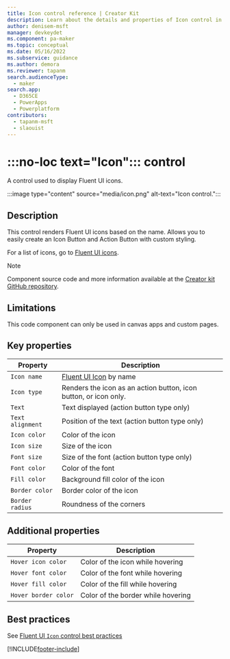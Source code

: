 ```yaml
---
title: Icon control reference | Creator Kit
description: Learn about the details and properties of Icon control in the Creator Kit.
author: denisem-msft
manager: devkeydet
ms.component: pa-maker
ms.topic: conceptual
ms.date: 05/16/2022
ms.subservice: guidance
ms.author: demora
ms.reviewer: tapanm
search.audienceType: 
  - maker
search.app: 
  - D365CE
  - PowerApps
  - Powerplatform
contributors:
  - tapanm-msft
  - slaouist
---
```

# :::no-loc text="Icon"::: control

A control used to display Fluent UI icons.

:::image type="content" source="media/icon.png" alt-text="Icon control.":::

## Description

This control renders Fluent UI icons based on the name. Allows you to easily create an Icon Button and Action Button with custom styling.

For a list of icons, go to [Fluent UI icons](https://developer.microsoft.com/fluentui#/styles/web/icons).

> [!NOTE]
> Component source code and more information available at the [Creator kit GitHub repository](https://github.com/microsoft/powercat-creator-kit).

## Limitations

This code component can only be used in canvas apps and custom pages.

## Key properties

| Property | Description |
| -------- | ----------- |
| `Icon name` | [Fluent UI Icon](https://uifabricicons.azurewebsites.net/) by name |
| `Icon type` | Renders the icon as an action button, icon button, or icon only. |
| `Text` | Text displayed (action button type only) |
| `Text alignment` | Position of the text (action button type only) |
| `Icon color` | Color of the icon |
| `Icon size` | Size of the icon |
| `Font size` | Size of the font (action button type only) |
| `Font color` | Color of the font |
| `Fill color` | Background fill color of the icon |
| `Border color` | Border color of the icon |
| `Border radius` | Roundness of the corners |

## Additional properties

| Property | Description |
| -------- | ----------- |
| `Hover icon color` | Color of the icon while hovering |
| `Hover font color` | Color of the font while hovering |
| `Hover fill color` | Color of the fill while hovering |
| `Hover border color` | Color of the border while hovering |

## Best practices

See [Fluent UI `Icon` control best practices](https://developer.microsoft.com/fluentui#/controls/web/contextmenu)

[!INCLUDE[footer-include](../../includes/footer-banner.md)]